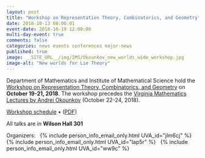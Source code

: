```yaml
---
layout: post
title: "Workshop on Representation Theory, Combinatorics, and Geometry"
date: 2018-10-13 08:00:01
event-date: 2018-10-19 12:00:00
multi-day-event: true
comments: false
categories: news events conferences major-news
published: true
image: __SITE_URL__/img/IMS/Okounkov_new_worlds_wide_workshop.jpg
image-alt: "New worlds for Lie Theory"
---
```


Department of Mathematics and Institute of Mathematical Science 
hold the <a href="{{site.url}}/ims/workshop-fall-2018/">Workshop on Representation Theory, Combinatorics, and Geometry</a>
on **October 19-21, 2018**. 
The workshop 
precedes the <a href="{{site.url}}/ims/lectures/andrei-okounkov/">Virginia Mathematics Lectures by Andrei Okounkov</a>
(October 22-24, 2018).

[Workshop schedule]({{site.url}}/ims/workshop-fall-2018/schedule/) &bull; (<a href="{{site.url}}/IMS/okounkov_workshop_fall_2018/Schedule.pdf">PDF</a>)

All talks are in <b>Wilson Hall 301</b>

Organizers:&nbsp;&nbsp;
        {% include person_info_email_only.html UVA_id="jlm6cj" %}&nbsp;&nbsp;
        {% include person_info_email_only.html UVA_id="lap5r" %}&nbsp;&nbsp;
        {% include person_info_email_only.html UVA_id="ww9c" %}